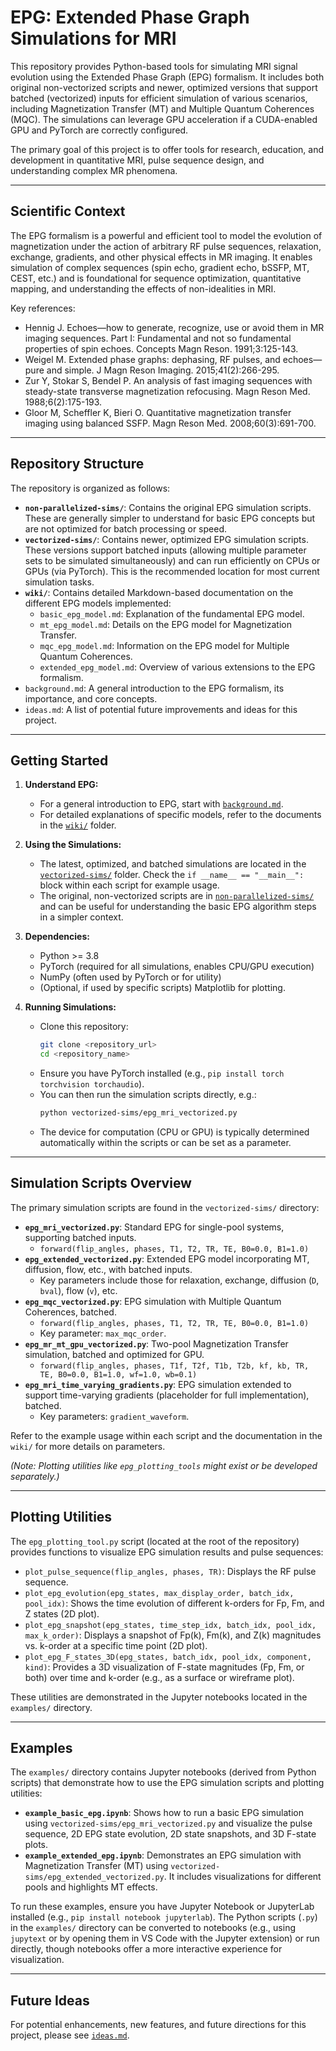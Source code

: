 # EPG: Extended Phase Graph Simulations for MRI

This repository provides Python-based tools for simulating MRI signal evolution using the Extended Phase Graph (EPG) formalism. It includes both original non-vectorized scripts and newer, optimized versions that support batched (vectorized) inputs for efficient simulation of various scenarios, including Magnetization Transfer (MT) and Multiple Quantum Coherences (MQC). The simulations can leverage GPU acceleration if a CUDA-enabled GPU and PyTorch are correctly configured.

The primary goal of this project is to offer tools for research, education, and development in quantitative MRI, pulse sequence design, and understanding complex MR phenomena.

---

## Scientific Context

The EPG formalism is a powerful and efficient tool to model the evolution of magnetization under the action of arbitrary RF pulse sequences, relaxation, exchange, gradients, and other physical effects in MR imaging. It enables simulation of complex sequences (spin echo, gradient echo, bSSFP, MT, CEST, etc.) and is foundational for sequence optimization, quantitative mapping, and understanding the effects of non-idealities in MRI.

Key references:
- Hennig J. Echoes—how to generate, recognize, use or avoid them in MR imaging sequences. Part I: Fundamental and not so fundamental properties of spin echoes. Concepts Magn Reson. 1991;3:125-143.
- Weigel M. Extended phase graphs: dephasing, RF pulses, and echoes—pure and simple. J Magn Reson Imaging. 2015;41(2):266-295.
- Zur Y, Stokar S, Bendel P. An analysis of fast imaging sequences with steady-state transverse magnetization refocusing. Magn Reson Med. 1988;6(2):175-193.
- Gloor M, Scheffler K, Bieri O. Quantitative magnetization transfer imaging using balanced SSFP. Magn Reson Med. 2008;60(3):691-700.

---

## Repository Structure

The repository is organized as follows:

*   **`non-parallelized-sims/`**: Contains the original EPG simulation scripts. These are generally simpler to understand for basic EPG concepts but are not optimized for batch processing or speed.
*   **`vectorized-sims/`**: Contains newer, optimized EPG simulation scripts. These versions support batched inputs (allowing multiple parameter sets to be simulated simultaneously) and can run efficiently on CPUs or GPUs (via PyTorch). This is the recommended location for most current simulation tasks.
*   **`wiki/`**: Contains detailed Markdown-based documentation on the different EPG models implemented:
    *   `basic_epg_model.md`: Explanation of the fundamental EPG model.
    *   `mt_epg_model.md`: Details on the EPG model for Magnetization Transfer.
    *   `mqc_epg_model.md`: Information on the EPG model for Multiple Quantum Coherences.
    *   `extended_epg_model.md`: Overview of various extensions to the EPG formalism.
*   `background.md`: A general introduction to the EPG formalism, its importance, and core concepts.
*   `ideas.md`: A list of potential future improvements and ideas for this project.

---

## Getting Started

1.  **Understand EPG:**
    *   For a general introduction to EPG, start with [`background.md`](./background.md).
    *   For detailed explanations of specific models, refer to the documents in the [`wiki/`](./wiki/) folder.

2.  **Using the Simulations:**
    *   The latest, optimized, and batched simulations are located in the [`vectorized-sims/`](./vectorized-sims/) folder. Check the `if __name__ == "__main__":` block within each script for example usage.
    *   The original, non-vectorized scripts are in [`non-parallelized-sims/`](./non-parallelized-sims/) and can be useful for understanding the basic EPG algorithm steps in a simpler context.

3.  **Dependencies:**
    *   Python >= 3.8
    *   PyTorch (required for all simulations, enables CPU/GPU execution)
    *   NumPy (often used by PyTorch or for utility)
    *   (Optional, if used by specific scripts) Matplotlib for plotting.

4.  **Running Simulations:**
    *   Clone this repository:
        ```bash
        git clone <repository_url>
        cd <repository_name>
        ```
    *   Ensure you have PyTorch installed (e.g., `pip install torch torchvision torchaudio`).
    *   You can then run the simulation scripts directly, e.g.:
        ```bash
        python vectorized-sims/epg_mri_vectorized.py
        ```
    *   The device for computation (CPU or GPU) is typically determined automatically within the scripts or can be set as a parameter.

---

## Simulation Scripts Overview

The primary simulation scripts are found in the `vectorized-sims/` directory:

*   **`epg_mri_vectorized.py`**: Standard EPG for single-pool systems, supporting batched inputs.
    *   `forward(flip_angles, phases, T1, T2, TR, TE, B0=0.0, B1=1.0)`
*   **`epg_extended_vectorized.py`**: Extended EPG model incorporating MT, diffusion, flow, etc., with batched inputs.
    *   Key parameters include those for relaxation, exchange, diffusion (`D`, `bval`), flow (`v`), etc.
*   **`epg_mqc_vectorized.py`**: EPG simulation with Multiple Quantum Coherences, batched.
    *   `forward(flip_angles, phases, T1, T2, TR, TE, B0=0.0, B1=1.0)`
    *   Key parameter: `max_mqc_order`.
*   **`epg_mr_mt_gpu_vectorized.py`**: Two-pool Magnetization Transfer simulation, batched and optimized for GPU.
    *   `forward(flip_angles, phases, T1f, T2f, T1b, T2b, kf, kb, TR, TE, B0=0.0, B1=1.0, wf=1.0, wb=0.1)`
*   **`epg_mri_time_varying_gradients.py`**: EPG simulation extended to support time-varying gradients (placeholder for full implementation), batched.
    *   Key parameters: `gradient_waveform`.

Refer to the example usage within each script and the documentation in the `wiki/` for more details on parameters.

*(Note: Plotting utilities like `epg_plotting_tools` might exist or be developed separately.)*

---

## Plotting Utilities

The `epg_plotting_tool.py` script (located at the root of the repository) provides functions to visualize EPG simulation results and pulse sequences:

*   `plot_pulse_sequence(flip_angles, phases, TR)`: Displays the RF pulse sequence.
*   `plot_epg_evolution(epg_states, max_display_order, batch_idx, pool_idx)`: Shows the time evolution of different k-orders for Fp, Fm, and Z states (2D plot).
*   `plot_epg_snapshot(epg_states, time_step_idx, batch_idx, pool_idx, max_k_order)`: Displays a snapshot of Fp(k), Fm(k), and Z(k) magnitudes vs. k-order at a specific time point (2D plot).
*   `plot_epg_F_states_3D(epg_states, batch_idx, pool_idx, component, kind)`: Provides a 3D visualization of F-state magnitudes (Fp, Fm, or both) over time and k-order (e.g., as a surface or wireframe plot).

These utilities are demonstrated in the Jupyter notebooks located in the `examples/` directory.

---

## Examples

The `examples/` directory contains Jupyter notebooks (derived from Python scripts) that demonstrate how to use the EPG simulation scripts and plotting utilities:

*   **`example_basic_epg.ipynb`**: Shows how to run a basic EPG simulation using `vectorized-sims/epg_mri_vectorized.py` and visualize the pulse sequence, 2D EPG state evolution, 2D state snapshots, and 3D F-state plots.
*   **`example_extended_epg.ipynb`**: Demonstrates an EPG simulation with Magnetization Transfer (MT) using `vectorized-sims/epg_extended_vectorized.py`. It includes visualizations for different pools and highlights MT effects.

To run these examples, ensure you have Jupyter Notebook or JupyterLab installed (e.g., `pip install notebook jupyterlab`). The Python scripts (`.py`) in the `examples/` directory can be converted to notebooks (e.g., using `jupytext` or by opening them in VS Code with the Jupyter extension) or run directly, though notebooks offer a more interactive experience for visualization.

---

## Future Ideas

For potential enhancements, new features, and future directions for this project, please see [`ideas.md`](./ideas.md).

